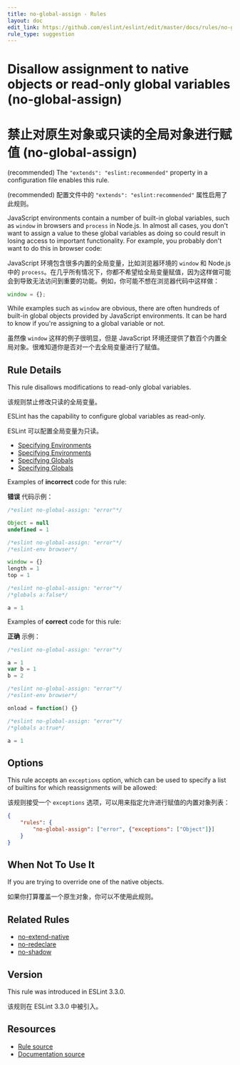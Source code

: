 ```yaml
---
title: no-global-assign - Rules
layout: doc
edit_link: https://github.com/eslint/eslint/edit/master/docs/rules/no-global-assign.md
rule_type: suggestion
---
```

<!-- Note: No pull requests accepted for this file. See README.md in the root directory for details. -->

# Disallow assignment to native objects or read-only global variables (no-global-assign)

# 禁止对原生对象或只读的全局对象进行赋值 (no-global-assign)

(recommended) The `"extends": "eslint:recommended"` property in a configuration file enables this rule.

(recommended) 配置文件中的 `"extends": "eslint:recommended"` 属性启用了此规则。

JavaScript environments contain a number of built-in global variables, such as `window` in browsers and `process` in Node.js. In almost all cases, you don't want to assign a value to these global variables as doing so could result in losing access to important functionality. For example, you probably don't want to do this in browser code:

JavaScript 环境包含很多内置的全局变量，比如浏览器环境的 `window` 和 Node.js 中的 `process`。在几乎所有情况下，你都不希望给全局变量赋值，因为这样做可能会到导致无法访问到重要的功能。例如，你可能不想在浏览器代码中这样做：

```js
window = {};
```

While examples such as `window` are obvious, there are often hundreds of built-in global objects provided by JavaScript environments. It can be hard to know if you're assigning to a global variable or not.

虽然像 `window` 这样的例子很明显，但是 JavaScript 环境还提供了数百个内置全局对象。很难知道你是否对一个去全局变量进行了赋值。

## Rule Details

This rule disallows modifications to read-only global variables.

该规则禁止修改只读的全局变量。

ESLint has the capability to configure global variables as read-only.

ESLint 可以配置全局变量为只读。

* [Specifying Environments](../user-guide/configuring#specifying-environments)
* [Specifying Environments](../user-guide/configuring#specifying-environments)
* [Specifying Globals](../user-guide/configuring#specifying-globals)
* [Specifying Globals](../user-guide/configuring#specifying-globals)

Examples of **incorrect** code for this rule:

**错误** 代码示例：

```js
/*eslint no-global-assign: "error"*/

Object = null
undefined = 1
```

```js
/*eslint no-global-assign: "error"*/
/*eslint-env browser*/

window = {}
length = 1
top = 1
```

```js
/*eslint no-global-assign: "error"*/
/*globals a:false*/

a = 1
```

Examples of **correct** code for this rule:

**正确** 示例：

```js
/*eslint no-global-assign: "error"*/

a = 1
var b = 1
b = 2
```

```js
/*eslint no-global-assign: "error"*/
/*eslint-env browser*/

onload = function() {}
```

```js
/*eslint no-global-assign: "error"*/
/*globals a:true*/

a = 1
```

## Options

This rule accepts an `exceptions` option, which can be used to specify a list of builtins for which reassignments will be allowed:

该规则接受一个 `exceptions` 选项，可以用来指定允许进行赋值的内置对象列表：

```json
{
    "rules": {
        "no-global-assign": ["error", {"exceptions": ["Object"]}]
    }
}
```

## When Not To Use It

If you are trying to override one of the native objects.

如果你打算覆盖一个原生对象，你可以不使用此规则。

## Related Rules

* [no-extend-native](no-extend-native)
* [no-redeclare](no-redeclare)
* [no-shadow](no-shadow)

## Version

This rule was introduced in ESLint 3.3.0.

该规则在 ESLint 3.3.0 中被引入。

## Resources

* [Rule source](https://github.com/eslint/eslint/tree/master/lib/rules/no-global-assign.js)
* [Documentation source](https://github.com/eslint/eslint/tree/master/docs/rules/no-global-assign.md)
